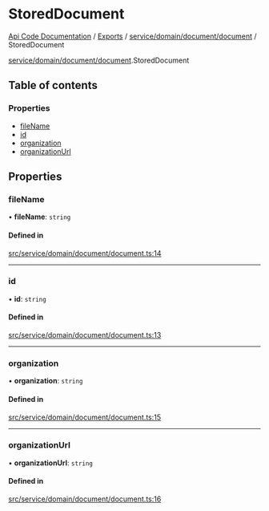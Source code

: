 # StoredDocument
 
[Api Code Documentation](../README.md) / [Exports](../modules.md) / [service/domain/document/document](../modules/service_domain_document_document.md) / StoredDocument

[service/domain/document/document](../modules/service_domain_document_document.md).StoredDocument

## Table of contents

### Properties

- [fileName](service_domain_document_document.StoredDocument.md#filename)
- [id](service_domain_document_document.StoredDocument.md#id)
- [organization](service_domain_document_document.StoredDocument.md#organization)
- [organizationUrl](service_domain_document_document.StoredDocument.md#organizationurl)

## Properties

### fileName

• **fileName**: `string`

#### Defined in

[src/service/domain/document/document.ts:14](https://github.com/openkfw/TruBudget/blob/086d599/api/src/service/domain/document/document.ts#L14)

___

### id

• **id**: `string`

#### Defined in

[src/service/domain/document/document.ts:13](https://github.com/openkfw/TruBudget/blob/086d599/api/src/service/domain/document/document.ts#L13)

___

### organization

• **organization**: `string`

#### Defined in

[src/service/domain/document/document.ts:15](https://github.com/openkfw/TruBudget/blob/086d599/api/src/service/domain/document/document.ts#L15)

___

### organizationUrl

• **organizationUrl**: `string`

#### Defined in

[src/service/domain/document/document.ts:16](https://github.com/openkfw/TruBudget/blob/086d599/api/src/service/domain/document/document.ts#L16)
